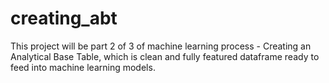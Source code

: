 # creating_abt
This project will be part 2 of 3 of machine learning process - Creating an Analytical Base Table, which is clean and fully featured dataframe ready to feed into machine learning models.

